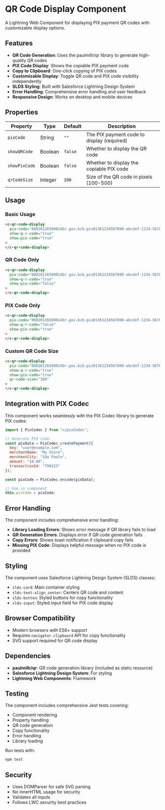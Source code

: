 # QR Code Display Component

A Lightning Web Component for displaying PIX payment QR codes with customizable display options.

## Features

- **QR Code Generation**: Uses the paulmillr/qr library to generate high-quality QR codes
- **PIX Code Display**: Shows the copiable PIX payment code
- **Copy to Clipboard**: One-click copying of PIX codes
- **Customizable Display**: Toggle QR code and PIX code visibility independently
- **SLDS Styling**: Built with Salesforce Lightning Design System
- **Error Handling**: Comprehensive error handling and user feedback
- **Responsive Design**: Works on desktop and mobile devices

## Properties

| Property      | Type    | Default | Description                                |
| ------------- | ------- | ------- | ------------------------------------------ |
| `pixCode`     | String  | `""`    | The PIX payment code to display (required) |
| `showQRCode`  | Boolean | `false` | Whether to display the QR code             |
| `showPixCode` | Boolean | `false` | Whether to display the copiable PIX code   |
| `qrCodeSize`  | Integer | `200`   | Size of the QR code in pixels (100-500)    |

## Usage

### Basic Usage

```html
<c-qr-code-display
  pix-code="00020126580014br.gov.bcb.pix01361234567890-abcdef-1234-5678-90abcdef123452040000530398654010.005802BR5913Test Merchant6009Sao Paulo62070503***6304ABCD"
  show-q-r-code="true"
  show-pix-code="true"
>
</c-qr-code-display>
```

### QR Code Only

```html
<c-qr-code-display
  pix-code="00020126580014br.gov.bcb.pix01361234567890-abcdef-1234-5678-90abcdef123452040000530398654010.005802BR5913Test Merchant6009Sao Paulo62070503***6304ABCD"
  show-q-r-code="true"
  show-pix-code="false"
>
</c-qr-code-display>
```

### PIX Code Only

```html
<c-qr-code-display
  pix-code="00020126580014br.gov.bcb.pix01361234567890-abcdef-1234-5678-90abcdef123452040000530398654010.005802BR5913Test Merchant6009Sao Paulo62070503***6304ABCD"
  show-q-r-code="false"
  show-pix-code="true"
>
</c-qr-code-display>
```

### Custom QR Code Size

```html
<c-qr-code-display
  pix-code="00020126580014br.gov.bcb.pix01361234567890-abcdef-1234-5678-90abcdef123452040000530398654010.005802BR5913Test Merchant6009Sao Paulo62070503***6304ABCD"
  show-q-r-code="true"
  show-pix-code="true"
  qr-code-size="300"
>
</c-qr-code-display>
```

## Integration with PIX Codec

This component works seamlessly with the PIX Codec library to generate PIX codes:

```javascript
import { PixCodec } from "c/pixCodec";

// Generate PIX code
const pixData = PixCodec.createPayment({
  key: "user@example.com",
  merchantName: "My Store",
  merchantCity: "São Paulo",
  amount: "10.00",
  transactionId: "TXN123"
});

const pixCode = PixCodec.encode(pixData);

// Use in component
this.pixCode = pixCode;
```

## Error Handling

The component includes comprehensive error handling:

- **Library Loading Errors**: Shows error message if QR library fails to load
- **QR Generation Errors**: Displays error if QR code generation fails
- **Copy Errors**: Shows toast notification if clipboard copy fails
- **Missing PIX Code**: Displays helpful message when no PIX code is provided

## Styling

The component uses Salesforce Lightning Design System (SLDS) classes:

- `slds-card`: Main container styling
- `slds-text-align_center`: Centers QR code and content
- `slds-button`: Styled buttons for copy functionality
- `slds-input`: Styled input field for PIX code display

## Browser Compatibility

- Modern browsers with ES6+ support
- Requires `navigator.clipboard` API for copy functionality
- SVG support required for QR code display

## Dependencies

- **paulmillr/qr**: QR code generation library (included as static resource)
- **Salesforce Lightning Design System**: For styling
- **Lightning Web Components**: Framework

## Testing

The component includes comprehensive Jest tests covering:

- Component rendering
- Property handling
- QR code generation
- Copy functionality
- Error handling
- Library loading

Run tests with:

```bash
npm test
```

## Security

- Uses DOMParser for safe SVG parsing
- No innerHTML usage for security
- Validates all inputs
- Follows LWC security best practices
